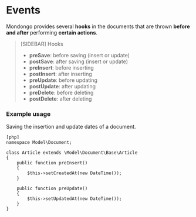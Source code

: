 Events
=======

Mondongo provides several **hooks** in the documents
that are thrown **before and after** performing **certain actions**.

>[SIDEBAR]
>Hooks
>
>  * **preSave**: before saving (insert or update)
>  * **postSave**: after saving (insert or update)
>  * **preInsert**: before inserting
>  * **postInsert**: after inserting
>  * **preUpdate**: before updating
>  * **postUpdate**: after updating
>  * **preDelete**: before deleting
>  * **postDelete**: after deleting

### Example usage

Saving the insertion and update dates of a document.

    [php]
    namespace Model\Document;

    class Article extends \Model\Document\Base\Article
    {
        public function preInsert()
        {
            $this->setCreatedAt(new DateTime());
        }

        public function preUpdate()
        {
            $this->setUpdatedAt(new DateTime());
        }
    }
